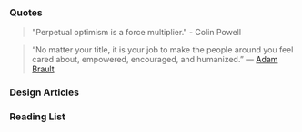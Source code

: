 ### Quotes

> "Perpetual optimism is a force multiplier." - Colin Powell

> “No matter your title, it is your job to make the people around you feel cared about, empowered, encouraged, and humanized.” — [Adam Brault](http://adambrault.com/)

### Design Articles

### Reading List
